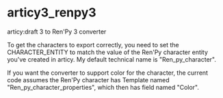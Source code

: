# articy3_renpy3
articy:draft 3 to Ren'Py 3 converter

To get the characters to export correctly, you need to set the CHARACTER_ENTITY 
to match the value of the Ren'Py character entity you've created in articy.
My default technical name is "Ren_py_character".

If you want the converter to support color for the character, the current
code assumes the Ren'Py character has Template named 
"Ren_py_character_properties", which then has field named "Color".
